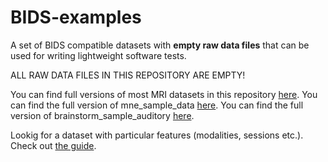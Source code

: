 # BIDS-examples
A set of BIDS compatible datasets with **empty raw data files** that can be used for writing lightweight software tests.

ALL RAW DATA FILES IN THIS REPOSITORY ARE EMPTY!

You can find full versions of most MRI datasets in this repository [here](https://drive.google.com/drive/u/0/folders/0B2JWN60ZLkgkMGlUY3B4MXZIZW8).
You can find the full version of mne_sample_data [here](https://drive.google.com/drive/folders/0B_sb8NJ9KsLUQ3BMS0dxZW5nSHM).
You can find the full version of brainstorm_sample_auditory [here](https://box.bic.mni.mcgill.ca/s/sample_BIDS_auditory).

Lookig for a dataset with particular features (modalities, sessions etc.). Check out [the guide](https://github.com/INCF/BIDS-examples/wiki/MRI-datasets).

